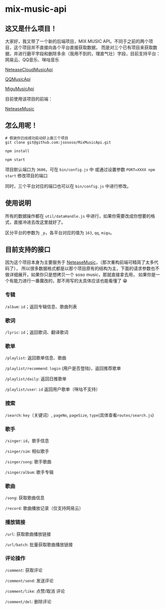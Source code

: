# mix-music-api

## 这又是什么项目！

大家好，我又带了一个新的后端项目，MIX MUSIC API。不同于之前的两个项目，这个项目并不直接向各个平台直接获取数据，
而是对三个已有项目来获取数据，并进行磨平字段和删除多余（我用不到的，理直气壮）字段，目前支持平台：网易云、QQ音乐、咪咕音乐

[NeteaseCloudMusicApi](https://github.com/Binaryify/NeteaseCloudMusicApi)

[QQMusicApi](https://github.com/jsososo/QQMusicApi)

[MiguMusicApi](https://github.com/jsososo/MiguMusicApi)

目前使用该项目的前端：

[NeteaseMusic](https://github.com/jsososo/NeteaseMusic)

## 怎么用呢！

```shell script
# 假装你已经成功启动好上面三个项目
git clone git@github.com:jsososo/MixMusicApi.git

npm install

npm start
```
项目默认端口为 `3600`，可在 `bin/config.js` 中 或通过设置参数 `PORT=XXXX npm start` 修改项目的端口

同时，三个平台对应的端口也可以在 `bin/config.js` 中进行修改。

## 使用说明

所有的数据操作都在 `util/dataHandle.js` 中进行，如果你需要改成你想要的格式，直接冲进去改这里就好了。

区分平台的参数为 `_p`，各平台对应的值为 `163`, `qq`, `migu`。

## 目前支持的接口

因为这个项目本身为主要服务于 [NeteaseMusic](https://github.com/jsososo/NeteaseMusic)，（那次重构前端可精简了太多代码了），
所以很多数据格式都是以那个项目原有的结构为主，下面的请求参数也不做详细展开，如果你只是想拷贝一个 soso music，那就直接拿去用，
如果你是一个有能力进行一番魔改的，那不用写的太具体应该也能看懂了 😁

### 专辑

`/album`: `id`；返回专辑信息、歌曲列表

### 歌词

`/lyric`: `id`；返回歌词、翻译歌词

### 歌单

`/playlist`: 返回歌单信息、歌曲

`/playlist/recommend`: `login` (用户是否登陆)，返回推荐歌单

`/playlist/daily`: 返回日推歌单

`/playlist/user`: `id` 返回用户歌单（咪咕不支持）

### 搜索

`/search`: `key`（关键词）, `pageNo`, `pageSize`, `type`(具体查看`routes/search.js`)

### 歌手

`/singer`: `id`，歌手信息

`/singer/sim`: 相似歌手

`/singer/song`: 歌手歌曲

`/singer/album`: 歌手专辑

### 歌曲

`/song`: 获取歌曲信息

`/record`: 歌曲播放记录（仅支持网易云）

### 播放链接

`/url`: 获取歌曲播放链接

`/url/batch`: 批量获取歌曲播放链接

### 评论操作

`/comment`: 获取评论

`/comment/send`: 发送评论

`/comment/like`: 点赞/取消 评论

`/comment/del`: 删除评论
